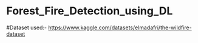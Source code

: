 # Forest_Fire_Detection_using_DL

#Dataset used:- https://www.kaggle.com/datasets/elmadafri/the-wildfire-dataset
